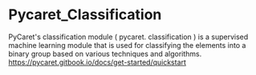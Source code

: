 # Pycaret_Classification   
PyCaret's classification module ( pycaret. classification ) is a supervised machine learning module that is used for classifying the elements into a binary group based on various techniques and algorithms.</br>
https://pycaret.gitbook.io/docs/get-started/quickstart   

